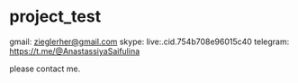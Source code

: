 # project_test

gmail: zieglerher@gmail.com
skype: live:.cid.754b708e96015c40
telegram: https://t.me/@AnastassiyaSaifulina

please contact me.

